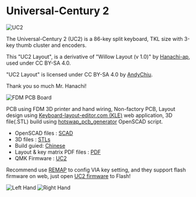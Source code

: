 # Universal-Century 2

![UC2](https://i.imgur.com/sl2A7q3.jpeg)

The Universal-Century 2 (UC2) is a 86-key split keyboard, TKL size with 3-key thumb cluster and encoders. 

This "UC2 Layout", is a derivative of "Willow Layout (v 1.0)" by [Hanachi-ap](https://github.com/hanachi-ap), used under CC BY-SA 4.0.

"UC2 Layout" is licensed under CC BY-SA 4.0 by [AndyChiu](https://github.com/AndyChiu).

Thank you so much Mr. Hanachi!

![FDM PCB Board](https://imgur.com/Obr9v1y.jpeg)

PCB using FDM 3D printer and hand wiring, Non-factory PCB, Layout design using [Keyboard-layout-editor.com (KLE)](http://www.keyboard-layout-editor.com/) web application, 3D file(.STL) build using [hotswap_pcb_generator](https://github.com/AndyChiu/hotswap_pcb_generator) OpenSCAD script.

* OpenSCAD files : [SCAD](https://github.com/AndyChiu/UC2/tree/main/SCAD)
* 3D files : [STLs](https://github.com/AndyChiu/UC2/tree/main/STLs)
* Build guied: [Chinese](https://ie321mx.blogspot.com/2021/09/choc-v2.html)
* Layout & key matrix PDF files : [PDF](https://github.com/AndyChiu/UC2/tree/main/PDF)
* QMK Firmware : [UC2](https://github.com/AndyChiu/qmk_firmware/tree/uc2_kb/keyboards/handwired/uc2) 

Recommend use [REMAP](https://remap-keys.app) to config VIA key setting, and they support flash firmware on web, just open [UC2 firmware](https://remap-keys.app/catalog/bwCYjD27IZM8dbOddvCt/firmware) to Flash!

![Left Hand](https://i.imgur.com/FnKEIS4.jpeg)
![Right Hand](https://i.imgur.com/pPTj6vC.jpeg)

